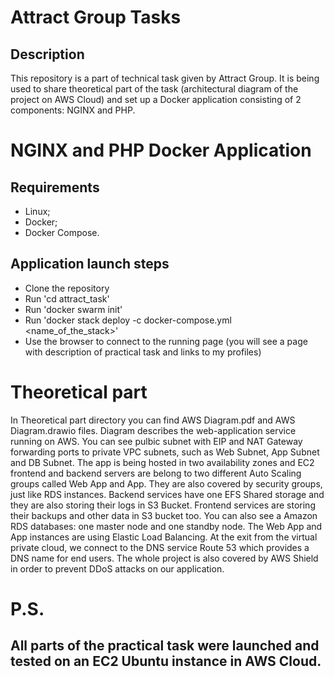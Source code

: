 # Attract Group Tasks

## Description
This repository is a part of technical task given by Attract Group. It is being used to share theoretical part of the task (architectural diagram of the project on AWS Cloud) and set up a Docker application consisting of 2 components: NGINX and PHP. 

# NGINX and PHP Docker Application

## Requirements

- Linux;
- Docker;
- Docker Compose.

## Application launch steps 

- Clone the repository
- Run 'cd attract_task'
- Run 'docker swarm init'
- Run 'docker stack deploy -c docker-compose.yml <name_of_the_stack>'
- Use the browser to connect to the running page (you will see a page with description of practical task and links to my profiles)

# Theoretical part

In Theoretical part directory you can find AWS Diagram.pdf and AWS Diagram.drawio files. Diagram describes the web-application service running on AWS. You can see pulbic subnet with EIP and NAT Gateway forwarding ports to private VPC subnets, such as Web Subnet, App Subnet and DB Subnet. The app is being hosted in two availability zones and EC2 frontend and backend servers are belong to two different Auto Scaling groups called Web App and App. They are also covered by security groups, just like RDS instances. Backend services have one EFS Shared storage and they are also storing their logs in S3 Bucket. Frontend services are storing their backups and other data in S3 bucket too. You can also see a Amazon RDS databases: one master node and one standby node. The Web App and App instances are using Elastic Load Balancing. At the exit from the virtual private cloud, we connect to the DNS service Route 53 which provides a DNS name for end users. The whole project is also covered by AWS Shield in order to prevent DDoS ​​attacks on our application.

# P.S.

## All parts of the practical task were launched and tested on an EC2 Ubuntu instance in AWS Cloud.